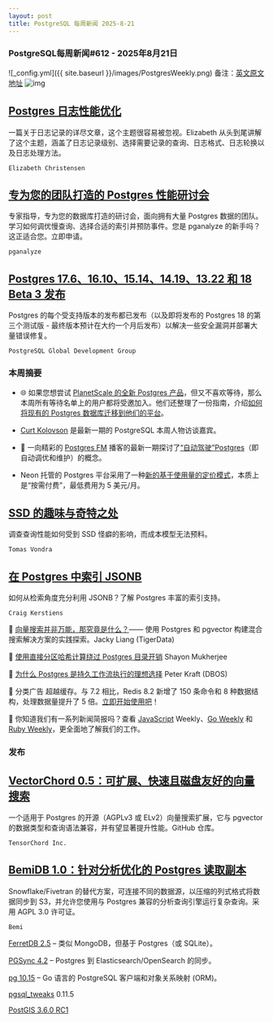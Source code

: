 ```yaml
---
layout: post
title: PostgreSQL 每周新闻 2025-8-21
---
```

### PostgreSQL每周新闻#612 - 2025年8月21日
![_config.yml]({{ site.baseurl }}/images/PostgresWeekly.png)
备注：[英文原文地址](https://postgresweekly.com/issues/612)
![img](https://res.cloudinary.com/cpress/image/upload/w_1280,e_sharpen:60,q_auto/ucqadf2e63yxb6fh3ac7.jpg)
## [Postgres 日志性能优化](https://postgresweekly.com/link/173127/web)
一篇关于日志记录的详尽文章，这个主题很容易被忽视。Elizabeth 从头到尾讲解了这个主题，涵盖了日志记录级别、选择需要记录的查询、日志格式、日志轮换以及日志处理方法。

`Elizabeth Christensen`

## [专为您的团队打造的 Postgres 性能研讨会](https://postgresweekly.com/link/173126/web)
专家指导，专为您的数据库打造的研讨会，面向拥有大量 Postgres 数据的团队。学习如何调优慢查询、选择合适的索引并预防事件。您是 pganalyze 的新手吗？这正适合您。立即申请。

`pganalyze  `

## [Postgres 17.6、16.10、15.14、14.19、13.22 和 18 Beta 3 发布](https://postgresweekly.com/link/173129/web)
Postgres 的每个受支持版本的发布都已发布（以及即将发布的 Postgres 18 的第三个测试版 - 最终版本预计在大约一个月后发布）以解决一些安全漏洞并部署大量错误修复。

`PostgreSQL Global Development Group `

### **本周摘要**

* 🌐 如果您想尝试 [PlanetScale 的全新 Postgres 产品](https://postgresweekly.com/link/173130/web)，但又不喜欢等待，那么本周所有等待名单上的用户都将受邀加入。他们还整理了一份指南，介绍[如何将现有的 Postgres 数据库迁移到他们的平台](https://postgresweekly.com/link/173132/web)。

* [Curt Kolovson](https://postgresweekly.com/link/173133/web) 是最新一期的 PostgreSQL 本周人物访谈嘉宾。

* 🎤 一向精彩的 [Postgres FM](https://postgresweekly.com/link/173134/web) 播客的最新一期探讨了[“自动驾驶”Postgres](https://postgresweekly.com/link/173135/web)（即自动调优和维护）的概念。

* Neon 托管的 Postgres 平台采用了一种[新的基于使用量的定价模式](https://postgresweekly.com/link/173153/web)，本质上是“按需付费”，最低费用为 5 美元/月。


## [SSD 的趣味与奇特之处](https://postgresweekly.com/link/173136/web)
调查查询性能如何受到 SSD 怪癖的影响，而成本模型无法预料。


`Tomas Vondra`

## [在 Postgres 中索引 JSONB](https://postgresweekly.com/link/173137/web)
如何从检索角度充分利用 JSONB？了解 Postgres 丰富的索引支持。


`Craig Kerstiens`


📄 [向量搜索并非万能，那究竟是什么？](https://postgresweekly.com/link/173138/web)—— 使用 Postgres 和 pgvector 构建混合搜索解决方案的实践探索。Jacky Liang (TigerData)

📄 [使用直接分区哈希计算绕过 Postgres 目录开销](https://postgresweekly.com/link/173139/web) Shayon Mukherjee

📄 [为什么 Postgres 是持久工作流执行的理想选择](https://postgresweekly.com/link/173140/web) Peter Kraft (DBOS)


📰 分类广告
超越缓存。与 7.2 相比，Redis 8.2 新增了 150 条命令和 8 种数据结构，处理数据量提升了 5 倍。[立即开始使用吧](https://postgresweekly.com/link/173141/web)！

💌 你知道我们有一系列新闻简报吗？查看 [JavaScript](https://postgresweekly.com/link/173142/web) Weekly、[Go Weekly](https://postgresweekly.com/link/173143/web) 和 [Ruby Weekly](https://postgresweekly.com/link/173144/web)，更全面地了解我们的工作。


### **发布**

## [VectorChord 0.5：可扩展、快速且磁盘友好的向量搜索](https://postgresweekly.com/link/173145/web)
一个适用于 Postgres 的开源（AGPLv3 或 ELv2）向量搜索扩展，它与 pgvector 的数据类型和查询语法兼容，并有望显著提升性能。GitHub 仓库。

`TensorChord Inc.`

## [BemiDB 1.0：针对分析优化的 Postgres 读取副本](https://postgresweekly.com/link/173147/web)
Snowflake/Fivetran 的替代方案，可连接不同的数据源，以压缩的列式格式将数据同步到 S3，并允许您使用与 Postgres 兼容的分析查询引擎运行复杂查询。采用 AGPL 3.0 许可证。

`Bemi`


[FerretDB 2.5](https://postgresweekly.com/link/173148/web) – 类似 MongoDB，但基于 Postgres（或 SQLite）。

[PGSync 4.2](https://postgresweekly.com/link/173149/web) – Postgres 到 Elasticsearch/OpenSearch 的同步。

[pg 10.15](https://postgresweekly.com/link/173150/web) – Go 语言的 PostgreSQL 客户端和对象关系映射 (ORM)。

[pgsql_tweaks](https://postgresweekly.com/link/173151/web) 0.11.5

[PostGIS 3.6.0 RC1](https://postgresweekly.com/link/173152/web)